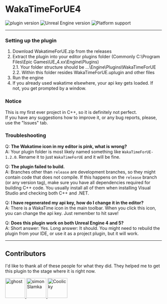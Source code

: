 # WakaTimeForUE4

![plugin version](https://img.shields.io/badge/version-1.2.3-blue) ![Unreal Engine version](https://img.shields.io/badge/Unreal%20Engine%20version-4.26+-blue) ![Platform support](https://img.shields.io/badge/Platform_support-Windows-blue)

---

### Setting up the plugin
1. Download WakatimeForUE.zip from the releases
2. Extract the plugin into your editor plugins folder (Commonly C:\Program Files\Epic Games\UE_4.xx\Engine\Plugins)  
   2.1. Your folder structure should be ...\Engine\Plugins\WakaTimeForUE\
   2.2. Within this folder resides WakaTimeForUE.uplugin and other files
3. Run the engine
4. If you already used wakatime elsewhere, your api key gets loaded. If not, you get prompted by a window.

### Notice
This is my first ever project in C++, so it is definitely not perfect.  
If you have any suggestions how to improve it, or any bug reports, please, use the "Issues" tab.

### Troubleshooting
Q: **The Wakatime icon in my editor is pink, what is wrong?**  
A: Your plugin folder is most likely named something like `WakaTimeForUE-1.2.0`. Rename it to just `WakaTimeForUE` and it will be fine.

Q: **The plugin failed to build.**  
A: Branches other than `release` are development branches, so they might contain code that does not compile. If this happens on the `release` branch (or any version tag), make sure you have all dependencies required for building C++ code. You usually install all of them when installing Visual Studio and checking both C++ and .NET.

Q: **I have regenerated my api key, how do I change it in the editor?**  
A: There is a WakaTime icon in the main toolbar. When you click this icon, you can change the api key. Just remember to hit save!

Q: **Does this plugin work on both Unreal Engine 4 and 5?**  
A: Short answer: Yes. Long answer: It should. You might need to rebuild the plugin from your IDE, or use it as a project plugin, but it will work.

---
## Contributors
I'd like to thank all of these people for what they did. They helped me to get this plugin to the stage where it is right now.

<a href="https://github.com/ghost">
    <img src="https://github.com/ghost.png" width="64" height="64" alt="ghost" title="A person who helped us solve many warnings regarding macros.">
</a>

<a href="https://github.com/simonSlamka">
    <img src="https://github.com/simonSlamka.png" width="64" height="64" alt="simonSlamka" title="simonSlamka - Helped me and motivated me to finish the version 1.2.0">
</a>

<a href="https://github.com/Coolicky">
    <img src="https://github.com/Coolicky.png" width="64" height="64" alt="Coolicky" title="Coolicky - Updated env variables for better compatibility with different permissions and improved compatibility with other wakatime plugins">
</a>

